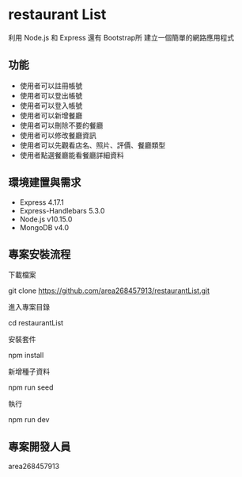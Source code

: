 # restaurant List

利用 Node.js 和 Express 還有 Bootstrap所 建立一個簡單的網路應用程式

## 功能
- 使用者可以註冊帳號
- 使用者可以登出帳號
- 使用者可以登入帳號
- 使用者可以新增餐廳
- 使用者可以刪除不要的餐廳
- 使用者可以修改餐廳資訊
- 使用者可以先觀看店名、照片、評價、餐廳類型
- 使用者點選餐廳能看餐廳詳細資料

## 環境建置與需求

- Express 4.17.1
- Express-Handlebars 5.3.0
- Node.js v10.15.0
- MongoDB v4.0 
## 專案安裝流程

下載檔案

git clone  https://github.com/area268457913/restaurantList.git

進入專案目錄

cd restaurantList

安裝套件

npm install

新增種子資料 

npm run seed

執行

npm run dev

##  專案開發人員

area268457913
